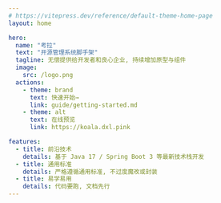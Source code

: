 ```yaml
---
# https://vitepress.dev/reference/default-theme-home-page
layout: home

hero:
  name: "考拉"
  text: "开源管理系统脚手架"
  tagline: 无偿提供给开发者和良心企业, 持续增加原型与组件
  image:
    src: /logo.png
  actions:
    - theme: brand
      text: 快速开始→
      link: guide/getting-started.md
    - theme: alt
      text: 在线预览
      link: https://koala.dxl.pink

features:
  - title: 前沿技术
    details: 基于 Java 17 / Spring Boot 3 等最新技术栈开发
  - title: 通用标准
    details: 严格遵循通用标准, 不过度魔改或封装
  - title: 易学易用
    details: 代码要跑, 文档先行
---
```



